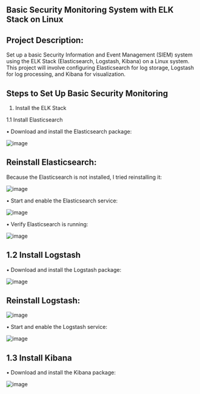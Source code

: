 
## Basic Security Monitoring System with ELK Stack on Linux

## Project Description:
Set up a basic Security Information and Event Management (SIEM) system using the ELK Stack (Elasticsearch, Logstash, Kibana) on a Linux system. This project will involve configuring Elasticsearch for log storage, Logstash for log processing, and Kibana for visualization.

## Steps to Set Up Basic Security Monitoring

1. Install the ELK Stack

1.1 Install Elasticsearch

•	Download and install the Elasticsearch package:

![image](https://github.com/user-attachments/assets/ce1b1aa8-ba0a-4757-8e25-b430372faa45)

## Reinstall Elasticsearch: 

Because the Elasticsearch is not installed, I tried reinstalling it:

![image](https://github.com/user-attachments/assets/cf229ed0-0ee7-40a2-8e82-e31528da7a24)

•	Start and enable the Elasticsearch service:

![image](https://github.com/user-attachments/assets/a36bbbc5-2abb-4d62-a909-35924ffc72de)

•	Verify Elasticsearch is running:

![image](https://github.com/user-attachments/assets/2f54645d-a09c-4c6a-9d13-1a6f613a451c)

## 1.2 Install Logstash

•	Download and install the Logstash package:

![image](https://github.com/user-attachments/assets/2b812141-3329-40e1-ae4b-e5c5d7d6f861)

## Reinstall Logstash: 

![image](https://github.com/user-attachments/assets/756ebecf-56d8-40b0-8c22-f4406d08f7e9)

•	Start and enable the Logstash service:

![image](https://github.com/user-attachments/assets/5643f2a8-e579-41b0-a806-7169915f8134)

## 1.3 Install Kibana

•	Download and install the Kibana package: 

![image](https://github.com/user-attachments/assets/fe90d8b5-a0e7-4217-8c3d-dacdea9c7023)











